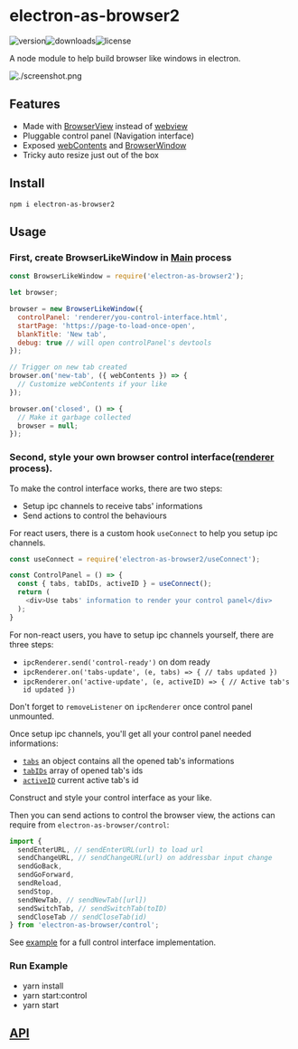 # electron-as-browser2

![version](https://img.shields.io/npm/v/electron-as-browser2.svg?style=flat-square)![downloads](https://img.shields.io/npm/dt/electron-as-browser2.svg?style=flat-square)![license](https://img.shields.io/npm/l/electron-as-browser2.svg?style=flat-square)

A node module to help build	browser like windows in electron.

![./screenshot.png](./screenshot.png)

## Features

-   Made with [BrowserView](https://electronjs.org/docs/api/browser-view) instead of [webview](https://electronjs.org/docs/api/webview-tag)
-   Pluggable control panel (Navigation interface)
-   Exposed [webContents](https://electronjs.org/docs/api/web-contents) and [BrowserWindow](https://electronjs.org/docs/api/browser-window)
-   Tricky auto resize just out of the box

## Install

`npm i electron-as-browser2`

## Usage

### First, create BrowserLikeWindow in [Main](https://electronjs.org/docs/glossary#main-process) process

```javascript
const BrowserLikeWindow = require('electron-as-browser2');

let browser;

browser = new BrowserLikeWindow({
  controlPanel: 'renderer/you-control-interface.html',
  startPage: 'https://page-to-load-once-open',
  blankTitle: 'New tab',
  debug: true // will open controlPanel's devtools
});

// Trigger on new tab created
browser.on('new-tab', ({ webContents }) => {
  // Customize webContents if your like
});

browser.on('closed', () => {
  // Make it garbage collected
  browser = null;
});
```

### Second, style your own browser control interface([renderer](https://electronjs.org/docs/glossary#renderer-process) process).

To make the control interface works, there are two steps:

-   Setup ipc channels to receive tabs' informations
-   Send actions to control the behaviours

For react users, there is a custom hook `useConnect` to help you setup ipc channels.

```javascript
const useConnect = require('electron-as-browser2/useConnect');

const ControlPanel = () => {
  const { tabs, tabIDs, activeID } = useConnect();
  return (
    <div>Use tabs' information to render your control panel</div>
  );
}
```

For non-react users, you have to setup ipc channels yourself, there are three steps:

-   `ipcRenderer.send('control-ready')` on dom ready
-   `ipcRenderer.on('tabs-update', (e, tabs) => { // tabs updated })`
-   `ipcRenderer.on('active-update', (e, activeID) => { // Active tab's id updated })`

Don't forget to `removeListener` on `ipcRenderer` once control panel unmounted.

Once setup ipc channels, you'll get all your control panel needed informations:

-   [`tabs`](https://hulufei.github.io/electron-as-browser/#tabs) an object contains all the opened tab's informations
-   [`tabIDs`](https://hulufei.github.io/electron-as-browser/#tabid) array of opened tab's ids
-   [`activeID`](https://hulufei.github.io/electron-as-browser/#tabid) current active tab's id

Construct and style your control interface as your like.

Then you can send actions to control the browser view, the actions can require from `electron-as-browser/control`:

```javascript
import {
  sendEnterURL, // sendEnterURL(url) to load url
  sendChangeURL, // sendChangeURL(url) on addressbar input change
  sendGoBack,
  sendGoForward,
  sendReload,
  sendStop,
  sendNewTab, // sendNewTab([url])
  sendSwitchTab, // sendSwitchTab(toID)
  sendCloseTab // sendCloseTab(id)
} from 'electron-as-browser/control';
```

See [example](./example) for a full control interface implementation.

### Run Example

- yarn install
- yarn start:control
- yarn start

## [API](https://hulufei.github.io/electron-as-browser/)
